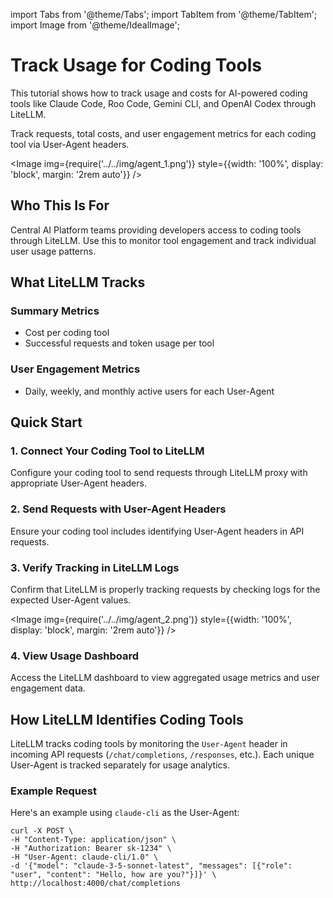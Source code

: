 import Tabs from '@theme/Tabs';
import TabItem from '@theme/TabItem';
import Image from '@theme/IdealImage';

# Track Usage for Coding Tools

This tutorial shows how to track usage and costs for AI-powered coding tools like Claude Code, Roo Code, Gemini CLI, and OpenAI Codex through LiteLLM.

Track requests, total costs, and user engagement metrics for each coding tool via User-Agent headers.

<Image 
  img={require('../../img/agent_1.png')}
  style={{width: '100%', display: 'block', margin: '2rem auto'}}
/>


## Who This Is For

Central AI Platform teams providing developers access to coding tools through LiteLLM. Use this to monitor tool engagement and track individual user usage patterns.

## What LiteLLM Tracks

### Summary Metrics
- Cost per coding tool
- Successful requests and token usage per tool

### User Engagement Metrics  
- Daily, weekly, and monthly active users for each User-Agent 

## Quick Start

### 1. Connect Your Coding Tool to LiteLLM

Configure your coding tool to send requests through LiteLLM proxy with appropriate User-Agent headers.

### 2. Send Requests with User-Agent Headers

Ensure your coding tool includes identifying User-Agent headers in API requests.

### 3. Verify Tracking in LiteLLM Logs

Confirm that LiteLLM is properly tracking requests by checking logs for the expected User-Agent values.

<Image 
  img={require('../../img/agent_2.png')}
  style={{width: '100%', display: 'block', margin: '2rem auto'}}
/>

### 4. View Usage Dashboard

Access the LiteLLM dashboard to view aggregated usage metrics and user engagement data.

## How LiteLLM Identifies Coding Tools

LiteLLM tracks coding tools by monitoring the `User-Agent` header in incoming API requests (`/chat/completions`, `/responses`, etc.). Each unique User-Agent is tracked separately for usage analytics.

### Example Request

Here's an example using `claude-cli` as the User-Agent:

```shell
curl -X POST \
-H "Content-Type: application/json" \
-H "Authorization: Bearer sk-1234" \
-H "User-Agent: claude-cli/1.0" \
-d '{"model": "claude-3-5-sonnet-latest", "messages": [{"role": "user", "content": "Hello, how are you?"}]}' \
http://localhost:4000/chat/completions
```
